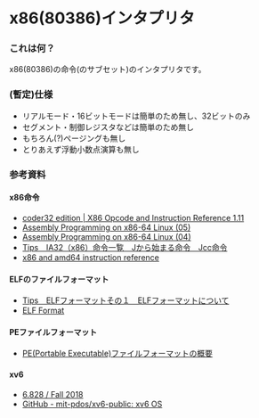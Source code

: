 x86(80386)インタプリタ
======================

### これは何？
x86(80386)の命令(のサブセット)のインタプリタです。

### (暫定)仕様

* リアルモード・16ビットモードは簡単のため無し、32ビットのみ
* セグメント・制御レジスタなどは簡単のため無し
* もちろん(?)ページングも無し
* とりあえず浮動小数点演算も無し

### 参考資料

#### x86命令

* [coder32 edition | X86 Opcode and Instruction Reference 1.11](http://ref.x86asm.net/coder32.html)
* [Assembly Programming on x86-64 Linux (05)](http://www.mztn.org/lxasm64/amd05.html)
* [Assembly Programming on x86-64 Linux (04)](http://www.mztn.org/lxasm64/amd04.html)
* [Tips　IA32（x86）命令一覧　Jから始まる命令　Jcc命令](http://softwaretechnique.jp/OS_Development/Tips/IA32_Instructions/Jcc.html)
* [x86 and amd64 instruction reference](https://www.felixcloutier.com/x86/index.html)

#### ELFのファイルフォーマット

* [Tips　ELFフォーマットその１　ELFフォーマットについて](http://softwaretechnique.jp/OS_Development/Tips/ELF/elf01.html)
* [ELF Format](http://caspar.hazymoon.jp/OpenBSD/annex/elf.html)

#### PEファイルフォーマット

* [PE(Portable Executable)ファイルフォーマットの概要](http://home.a00.itscom.net/hatada/mcc/doc/pe.html)

#### xv6

* [6.828 / Fall 2018](https://pdos.csail.mit.edu/6.828/2018/xv6.html)
* [GitHub - mit-pdos/xv6-public: xv6 OS](https://github.com/mit-pdos/xv6-public)
